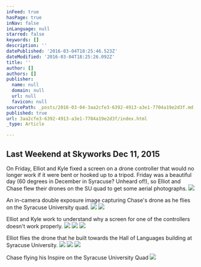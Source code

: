 ```yaml
---
inFeed: true
hasPage: true
inNav: false
inLanguage: null
starred: false
keywords: []
description: ''
datePublished: '2016-03-04T18:25:46.523Z'
dateModified: '2016-03-04T18:25:26.092Z'
title: ''
author: []
authors: []
publisher:
  name: null
  domain: null
  url: null
  favicon: null
sourcePath: _posts/2016-03-04-3aa2cfe3-6392-4913-a3e1-7704a19e2d3f.md
published: true
url: 3aa2cfe3-6392-4913-a3e1-7704a19e2d3f/index.html
_type: Article

---
```

## Last Weekend at Skyworks Dec 11, 2015

On Friday, Elliot and Kyle fixed a screen on a drone controller that would no longer work if it were bent or hooked up to a tripod. Friday was a beautiful day (60 degrees in December in Syracuse? Unheard of!), so Elliot and Chase flew their drones on the SU quad to get some aerial photographs.
![](https://the-grid-user-content.s3-us-west-2.amazonaws.com/e29982c3-d390-4269-908b-b82246680aa4.jpg)

An in-camera double exposure image capturing Chase's drone as he flies on the Syracuse University quad.
![](https://the-grid-user-content.s3-us-west-2.amazonaws.com/ddf70f24-72b7-4997-915b-7cd630957a06.jpg)
![](https://the-grid-user-content.s3-us-west-2.amazonaws.com/b5aafb13-a13f-47c2-ad19-b40105234c17.jpg)

Elliot and Kyle work to understand why a screen for one of the controllers doesn't work properly.
![](https://the-grid-user-content.s3-us-west-2.amazonaws.com/a4e8c272-abd6-4bda-b89e-58a9bcf76f9f.jpg)
![](https://the-grid-user-content.s3-us-west-2.amazonaws.com/5653224c-dd9a-4ef8-89a0-78b7204e8091.jpg)
![](https://the-grid-user-content.s3-us-west-2.amazonaws.com/0c362276-5274-446d-80de-0134b985fa77.jpg)

Elliot flies the drone that he built towards the Hall of Languages building at Syracuse University.
![](https://the-grid-user-content.s3-us-west-2.amazonaws.com/32d0de79-4d4e-47d9-b546-839815d290af.jpg)
![](https://the-grid-user-content.s3-us-west-2.amazonaws.com/d116f8c0-90f6-4fc9-a754-aaed596b3932.jpg)
![](https://the-grid-user-content.s3-us-west-2.amazonaws.com/5aecac41-cb0a-4f8d-bbcc-f2d65596bebf.jpg)

Chase flying his Inspire on the Syracuse University Quad
![](https://the-grid-user-content.s3-us-west-2.amazonaws.com/db126ed7-4c5f-4b2d-895f-d303d93fdb7d.jpg)

###